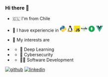 ### Hi there 👋

* 🇨🇱 I'm from Chile
- 🧰 I have experiencie in <img src="resources/img/python.svg" alt="python" height="20"/> <img src="resources/img/linux.svg" alt="linux" height="20"/> <img src="resources/img/javascript.svg" alt="javascript" height="20"/> <img src="resources/img/nodejs.svg" alt="nodejs" height="20"/> <img src="resources/img/mongo.svg" alt="mongo" height="20"/> <img src="resources/img/vuejs.svg" alt="vuejs" height="20"/>  

- 🔭 My interests are
- - 🤖 Deep Learning
- - 🔐 Cybersecurity
- - 👨‍💻 Software Development

[<img src='https://cdn.jsdelivr.net/npm/simple-icons@3.0.1/icons/github.svg' alt='github' height='40'>](https://github.com/medinanicolas) [<img src='https://cdn.jsdelivr.net/npm/simple-icons@3.0.1/icons/linkedin.svg' alt='linkedin' height='40'>](https://www.linkedin.com/in/medina-nicolas/)
